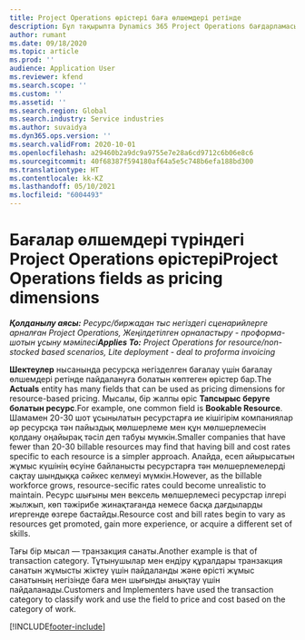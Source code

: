 ```yaml
---
title: Project Operations өрістері баға өлшемдері ретінде
description: Бұл тақырыпта Dynamics 365 Project Operations бағдарламасында өрістерді баға өлшемдері ретінде пайдалану туралы ақпарат берілген.
author: rumant
ms.date: 09/18/2020
ms.topic: article
ms.prod: ''
audience: Application User
ms.reviewer: kfend
ms.search.scope: ''
ms.custom: ''
ms.assetid: ''
ms.search.region: Global
ms.search.industry: Service industries
ms.author: suvaidya
ms.dyn365.ops.version: ''
ms.search.validFrom: 2020-10-01
ms.openlocfilehash: a29460b2a9dc9a9755e7e28a6cd9712c6b06e8c6
ms.sourcegitcommit: 40f68387f594180af64a5e5c748b6efa188bd300
ms.translationtype: HT
ms.contentlocale: kk-KZ
ms.lasthandoff: 05/10/2021
ms.locfileid: "6004493"
---
```

# <a name="project-operations-fields-as-pricing-dimensions"></a><span data-ttu-id="2f627-103">Бағалар өлшемдері түріндегі Project Operations өрістері</span><span class="sxs-lookup"><span data-stu-id="2f627-103">Project Operations fields as pricing dimensions</span></span>

<span data-ttu-id="2f627-104">_**Қолданылу аясы:** Ресурс/биржадан тыс негіздегі сценарийлерге арналған Project Operations, Жеңілдетілген орналастыру - проформа-шотын ұсыну мәмілесі_</span><span class="sxs-lookup"><span data-stu-id="2f627-104">_**Applies To:** Project Operations for resource/non-stocked based scenarios, Lite deployment - deal to proforma invoicing_</span></span>

<span data-ttu-id="2f627-105">**Шектеулер** нысанында ресурсқа негізделген бағалау үшін бағалау өлшемдері ретінде пайдалануға болатын көптеген өрістер бар.</span><span class="sxs-lookup"><span data-stu-id="2f627-105">The **Actuals** entity has many fields that can be used as pricing dimensions for resource-based pricing.</span></span> <span data-ttu-id="2f627-106">Мысалы, бір жалпы өріс **Тапсырыс беруге болатын ресурс**.</span><span class="sxs-lookup"><span data-stu-id="2f627-106">For example, one common field is **Bookable Resource**.</span></span> <span data-ttu-id="2f627-107">Шамамен 20-30 шот ұсынылатын ресурстарға ие кішігірім компаниялар әр ресурсқа тән пайыздық мөлшерлеме мен құн мөлшерлемесін қолдану оңайырақ тәсіл деп табуы мүмкін.</span><span class="sxs-lookup"><span data-stu-id="2f627-107">Smaller companies that have fewer than 20-30 billable resources may find that having bill and cost rates specific to each resource is a simpler approach.</span></span> <span data-ttu-id="2f627-108">Алайда, есеп айырысатын жұмыс күшінің өсуіне байланысты ресурстарға тән мөлшерлемелерді сақтау шындыққа сәйкес келмеуі мүмкін.</span><span class="sxs-lookup"><span data-stu-id="2f627-108">However, as the billable workforce grows, resource-secific rates could become unrealistic to maintain.</span></span> <span data-ttu-id="2f627-109">Ресурс шығыны мен вексель мөлшерлемесі ресурстар ілгері жылжып, көп тәжірибе жинақтағанда немесе басқа дағдыларды игергенде өзгере бастайды.</span><span class="sxs-lookup"><span data-stu-id="2f627-109">Resource cost and bill rates begin to vary as resources get promoted, gain more experience, or acquire a different set of skills.</span></span> 

<span data-ttu-id="2f627-110">Тағы бір мысал — транзакция санаты.</span><span class="sxs-lookup"><span data-stu-id="2f627-110">Another example is that of transaction category.</span></span> <span data-ttu-id="2f627-111">Тұтынушылар мен ендіру құралдары транзакция санатын жұмысты жіктеу үшін пайдаланды және өрісті жұмыс санатының негізінде баға мен шығынды анықтау үшін пайдаланады.</span><span class="sxs-lookup"><span data-stu-id="2f627-111">Customers and Implementers have used the transaction category to classify work and use the field to price and cost based on the category of work.</span></span>


[!INCLUDE[footer-include](../includes/footer-banner.md)]